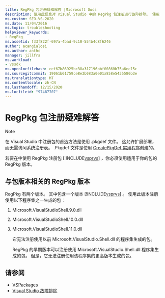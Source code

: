 ```yaml
---
title: RegPkg 包注册疑难解答 |Microsoft Docs
description: 使用此信息对 Visual Studio 中的 RegPkg 包注册进行故障排除。 使用适用于你的包的 RegPkg 版本。
ms.custom: SEO-VS-2020
ms.date: 11/04/2016
ms.topic: troubleshooting
helpviewer_keywords:
- RegPkg
ms.assetid: f33f822f-697a-4bad-9c10-554b4c8f6246
author: acangialosi
ms.author: anthc
manager: jillfra
ms.workload:
- vssdk
ms.openlocfilehash: eef67b86925bc38a317196bbf00860b75a6ee15c
ms.sourcegitcommit: 19061b61759ce8e3b083a0e01a858e5435580b3e
ms.translationtype: MT
ms.contentlocale: zh-CN
ms.lasthandoff: 12/15/2020
ms.locfileid: "97487707"
---
```

# <a name="troubleshooting-regpkg-package-registration"></a>RegPkg 包注册疑难解答
> [!NOTE]
> 在 Visual Studio 中注册包的首选方法是使用 .pkgdef 文件。 这允许扩展部署，而无需访问系统注册表。 .Pkgdef 文件是使用 [CreatePkgDef 实用程序](../../extensibility/internals/createpkgdef-utility.md)创建的。

 若要在中使用 RegPkg 注册包 [!INCLUDE[vsprvs](../../code-quality/includes/vsprvs_md.md)] ，你必须使用适用于你的包的 RegPkg 版本。

## <a name="regpkg-versions-related-to-package-versions"></a>与包版本相关的 RegPkg 版本
 RegPkg 有两个版本。 其中包含一个版本 [!INCLUDE[vsprvs](../../code-quality/includes/vsprvs_md.md)] 。 使用此版本注册使用以下程序集之一生成的包：

1. Microsoft.VisualStudioShell.9.0.dll

2. Microsoft.VisualStudioShell.10.0.dll

3. Microsoft.VisualStudioShell.11.0.dll

   它无法注册使用以前 Microsoft.VisualStudio.Shell.dll 的程序集生成的包。

   RegPkg 的早期版本可以注册使用 Microsoft.VisualStudio.Shell.dll 程序集生成的包。 但是，它无法注册使用该程序集的更高版本生成的包。

## <a name="see-also"></a>请参阅
- [VSPackages](../../extensibility/internals/vspackages.md)
- [Visual Studio 故障排除](/troubleshoot/visualstudio/welcome-visual-studio/)
